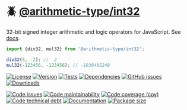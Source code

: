 :beetle: [@arithmetic-type/int32](https://arithmetic-type.github.io/int32)
==

32-bit signed integer arithmetic and logic operators for JavaScript.
See [docs](https://arithmetic-type.github.io/int32/index.html).

```js
import {div32, mul32} from '@arithmetic-type/int32';

div32(5, -2); // -2
mul32(-123456, -123456); // -1938485248
```

[![License](https://img.shields.io/github/license/arithmetic-type/int32.svg)](https://raw.githubusercontent.com/arithmetic-type/int32/main/LICENSE)
[![Version](https://img.shields.io/npm/v/@arithmetic-type/int32.svg)](https://www.npmjs.org/package/@arithmetic-type/int32)
[![Tests](https://img.shields.io/github/workflow/status/arithmetic-type/int32/ci?event=push&label=tests)](https://github.com/arithmetic-type/int32/actions/workflows/ci.yml?query=branch:main)
[![Dependencies](https://img.shields.io/librariesio/github/arithmetic-type/int32.svg)](https://github.com/arithmetic-type/int32/network/dependencies)
[![GitHub issues](https://img.shields.io/github/issues/arithmetic-type/int32.svg)](https://github.com/arithmetic-type/int32/issues)
[![Downloads](https://img.shields.io/npm/dm/@arithmetic-type/int32.svg)](https://www.npmjs.org/package/@arithmetic-type/int32)

[![Code issues](https://img.shields.io/codeclimate/issues/arithmetic-type/int32.svg)](https://codeclimate.com/github/arithmetic-type/int32/issues)
[![Code maintainability](https://img.shields.io/codeclimate/maintainability/arithmetic-type/int32.svg)](https://codeclimate.com/github/arithmetic-type/int32/trends/churn)
[![Code coverage (cov)](https://img.shields.io/codecov/c/gh/arithmetic-type/int32/main.svg)](https://codecov.io/gh/arithmetic-type/int32)
[![Code technical debt](https://img.shields.io/codeclimate/tech-debt/arithmetic-type/int32.svg)](https://codeclimate.com/github/arithmetic-type/int32/trends/technical_debt)
[![Documentation](https://arithmetic-type.github.io/int32/badge.svg)](https://arithmetic-type.github.io/int32/source.html)
[![Package size](https://img.shields.io/bundlephobia/minzip/@arithmetic-type/int32)](https://bundlephobia.com/result?p=@arithmetic-type/int32)
